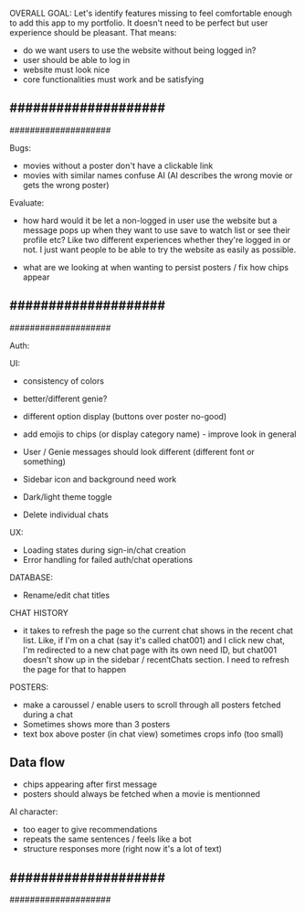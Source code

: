 OVERALL GOAL:
Let's identify features missing to feel comfortable enough to add this app to my portfolio.
It doesn't need to be perfect but user experience should be pleasant.
That means:
- do we want users to use the website without being logged in?
- user should be able to log in
- website must look nice
- core functionalities must work and be satisfying

####################
--------------------
####################

Bugs:
- movies without a poster don't have a clickable link
- movies with similar names confuse AI (AI describes the wrong movie or gets the wrong poster)

Evaluate:
- how hard would it be let a non-logged in user use the website but a message pops up when they want to use save to watch list or see their profile etc? Like two different experiences whether they're logged in or not. 
I just want people to be able to try the website as easily as possible.

- what are we looking at when wanting to persist posters / fix how chips appear

####################
--------------------
####################

Auth:

UI:
- consistency of colors 
- better/different genie?

- different option display (buttons over poster no-good)
- add emojis to chips (or display category name) - improve look in general
- User / Genie messages should look different (different font or something)

- Sidebar icon and background need work

- Dark/light theme toggle
- Delete individual chats

UX:
- Loading states during sign-in/chat creation
- Error handling for failed auth/chat operations

DATABASE:
- Rename/edit chat titles

CHAT HISTORY
- it takes to refresh the page so the current chat shows in the recent chat list. Like, if I'm on a chat (say it's called chat001) and I click new chat, I'm redirected to a new chat page with its own need ID, but chat001 doesn't show up in the sidebar / recentChats section. I need to refresh the page for that to happen

POSTERS:
- make a caroussel / enable users to scroll through all posters fetched during a chat
- Sometimes shows more than 3 posters
- text box above poster (in chat view) sometimes crops info (too small)

Data flow
- 
- chips appearing after first message
- posters should always be fetched when a movie is mentionned

AI character:
- too eager to give recommendations
- repeats the same sentences / feels like a bot
- structure responses more (right now it's a lot of text)

####################
--------------------
####################